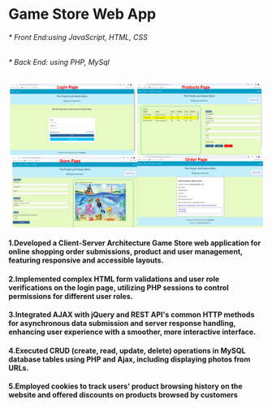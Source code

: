 # Game Store Web App
###### * Front End:using JavaScript, HTML, CSS
###### * Back End: using PHP, MySql
![image](https://github.com/pingzhang1004/CSCI445-Web-App-Game-Store/blob/master/Game_Store.jpg)
#### 1.Developed a Client-Server Architecture Game Store web application for online shopping order submissions, product and user management, featuring responsive and accessible layouts.
#### 2.Implemented complex HTML form validations and user role verifications on the login page, utilizing PHP sessions to control permissions for different user roles. 
#### 3.Integrated AJAX with jQuery and REST API's common HTTP methods for asynchronous data submission and server response handling, enhancing user experience with a smoother, more interactive interface. 
#### 4.Executed CRUD (create, read, update, delete) operations in MySQL database tables using PHP and Ajax, including displaying photos from URLs. 
#### 5.Employed cookies to track users' product browsing history on the website and offered discounts on products browsed by customers
